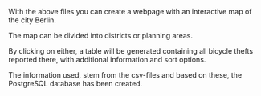 With the above files you can create a webpage with an interactive map of the city Berlin.

The map can be divided into districts or planning areas.

By clicking on either, a table will be generated containing all bicycle thefts reported there, with additional information and sort options.

The information used, stem from the csv-files and based on these, the PostgreSQL database has been created. 
